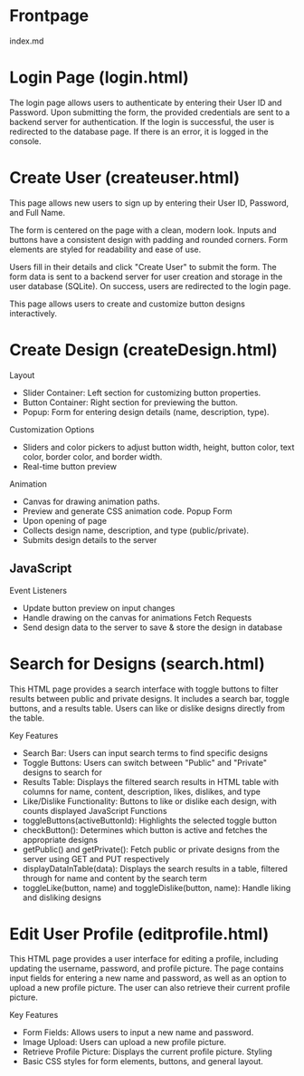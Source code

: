 # Frontpage 

index.md

# Login Page (login.html)
The login page allows users to authenticate by entering their User ID and Password. Upon submitting the form, the provided credentials are sent to a backend server for authentication. If the login is successful, the user is redirected to the database page. If there is an error, it is logged in the console.

# Create User (createuser.html)

This page allows new users to sign up by entering their User ID, Password, and Full Name.

The form is centered on the page with a clean, modern look. Inputs and buttons have a consistent design with padding and rounded corners. Form elements are styled for readability and ease of use.

Users fill in their details and click "Create User" to submit the form. The form data is sent to a backend server for user creation and storage in the user database (SQLite). On success, users are redirected to the login page.

This page allows users to create and customize button designs interactively.

# Create Design (createDesign.html)

Layout
- Slider Container: Left section for customizing button properties.
- Button Container: Right section for previewing the button.
- Popup: Form for entering design details (name, description, type).

Customization Options
- Sliders and color pickers to adjust button width, height, button color, text color, border color, and border width.
- Real-time button preview

Animation
- Canvas for drawing animation paths.
- Preview and generate CSS animation code.
Popup Form
- Upon opening of page
- Collects design name, description, and type (public/private).
- Submits design details to the server
## JavaScript
Event Listeners
- Update button preview on input changes
- Handle drawing on the canvas for animations
Fetch Requests
- Send design data to the server to save & store the design in database

# Search for Designs (search.html)

This HTML page provides a search interface with toggle buttons to filter results between public and private designs. It includes a search bar, toggle buttons, and a results table. Users can like or dislike designs directly from the table.

Key Features
- Search Bar: Users can input search terms to find specific designs
- Toggle Buttons: Users can switch between "Public" and "Private" designs to search for
- Results Table: Displays the filtered search results in HTML table with columns for name, content, description, likes, dislikes, and type
- Like/Dislike Functionality: Buttons to like or dislike each design, with counts displayed
JavaScript Functions
- toggleButtons(activeButtonId): Highlights the selected toggle button
- checkButton(): Determines which button is active and fetches the appropriate designs
- getPublic() and getPrivate(): Fetch public or private designs from the server using GET and PUT respectively
- displayDataInTable(data): Displays the search results in a table, filtered through for name and content by the search term
- toggleLike(button, name) and toggleDislike(button, name): Handle liking and disliking designs

# Edit User Profile (editprofile.html)

This HTML page provides a user interface for editing a profile, including updating the username, password, and profile picture. The page contains input fields for entering a new name and password, as well as an option to upload a new profile picture. The user can also retrieve their current profile picture.

Key Features
- Form Fields: Allows users to input a new name and password.
- Image Upload: Users can upload a new profile picture.
- Retrieve Profile Picture: Displays the current profile picture.
Styling
- Basic CSS styles for form elements, buttons, and general layout.
